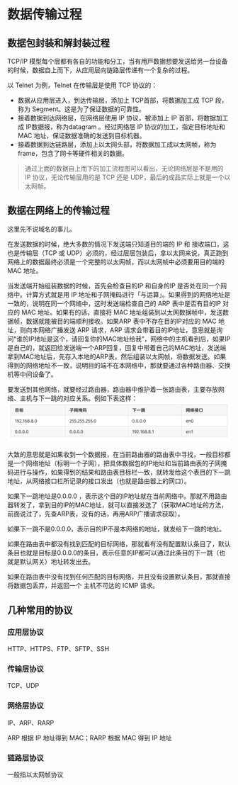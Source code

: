 # 数据传输过程

## 数据包封装和解封装过程

TCP/IP 模型每个层都有各⾃的功能和分⼯，当有⽤⼾数据想要发送给另⼀台设备的时候，数据⾃上⽽下，从应⽤层向链路层传递有⼀个复杂的过程。

以 Telnet 为例，Telnet 在传输层是使⽤ TCP 协议的：
- 数据从应⽤层进⼊，到达传输层，添加上 TCP⾸部，将数据加⼯成 TCP 段，称为 Segment。这是为了保证数据的可靠性。
- 接着数据到达⽹络层，在⽹络层使⽤ IP 协议，被添加上 IP ⾸部，将数据加⼯成 IP数据报，称为datagram 。经过⽹络层 IP 协议的加⼯，指定⽬标地址和 MAC 地址，保证数据准确的发送到⽬标机器。
- 接着数据到达链路层，添加上以太⽹头部，将数据加⼯成以太⽹帧，称为 frame，包含了⽹卡等硬件相关的数据。

> 通过上⾯的数据⾃上⽽下的加⼯流程图可以看出，⽆论⽹络层是不是⽤的 IP 协议，⽆论传输层⽤的是 TCP 还是 UDP，最后的成品实际上就是⼀个以太⽹帧。

## 数据在网络上的传输过程

这⾥先不说域名的事⼉。

在发送数据的时候，绝⼤多数的情况下发送端只知道⽬的端的 IP 和 接收端⼝，这也是传输层（TCP 或 UDP）必须的，经过层层包装后，拿以太⽹来说，真正跑到⽹络上的数据最终必须是⼀个完整的以太⽹帧，⽽以太⽹帧中必须要⽤⽬的端的 MAC 地址。

当发送端开始组装数据的时候，⾸先会检查⽬的IP 和⾃⾝的IP 是否处在同⼀个⽹络中。计算⽅式就是⽤ IP 地址和⼦⽹掩码进⾏「与运算」。如果得到的⽹络地址是⼀致的，说明在同⼀个⽹络中，这时发送端检查⾃⼰的 ARP 表中是否有⽬的IP 对应的 MAC 地址。如果有的话，直接将 MAC 地址组装到以太⽹数据帧中，发送数据帧，数据就能被⽬的端顺利接收。如果ARP 表中不存在⽬的IP对应的 MAC 地址，则向本⽹络⼴播发送 ARP 请求，ARP 请求会带着⽬的IP地址，意思就是询问“谁的IP地址是这个，请回复你的MAC地址给我”，⽹络中的主机看到后，如果IP是⾃⼰的，就返回给发送端⼀个ARP回复，回复中带着⾃⼰的MAC地址，发送端拿到MAC地址后，先存⼊本地的ARP表，然后组装以太⽹帧，将数据发送。如果得到的⽹络地址不⼀致，说明⽬的端不在本⽹络中，那就要通过各种路由器、交换机等中间设备了。

要发送到其他⽹络，就要经过路由器，路由器中维护着⼀张路由表，主要存放⽹络、主机与下⼀跳的对应关系。例如下表这样：
![](img/n3.png)

⼤致的意思就是如果收到⼀个数据报，在当前路由器的路由表中寻找，⼀般⽬标都是⼀个⽹络地址（标明⼀个⼦⽹），把具体数据包的IP地址和当前路由表的⼦⽹掩码进⾏与操作，如果得到的结果和路由表⽬标栏一致，就转发给这个表⽬的下⼀跳地址，从⽹络接⼝栏所记录的接⼝发出（也就是路由器上的⽹⼝）。

如果下⼀跳地址是0.0.0.0 ，表⽰这个⽬的IP地址就在当前⽹络中。那就不⽤路由器转发了，拿到⽬的IP的MAC地址，就可以直接发送了（获取MAC地址的⽅法，前⾯说过了，先查ARP表，没有的话，再⽤ARP⼴播请求获取）。

如果下⼀跳不是0.0.0.0，表⽰⽬的IP不是本⽹络的地址，就发给下⼀跳的地址。

如果在路由表中都没有找到匹配的⽬标⽹络，那就看有没有配置默认条⽬了，默认条⽬也就是⽬标是0.0.0.0的条⽬，表⽰任意的IP都可以通过此条⽬的下⼀跳（也就是默认⽹关）地址转发出去。

如果在路由表中没有找到任何匹配的⽬标⽹络，并且没有设置默认条⽬，那就直接将数据包丢弃，并返回⼀个 主机不可达的 ICMP 请求。

## 几种常用的协议

### 应用层协议

HTTP、HTTPS、FTP、SFTP、SSH

### 传输层协议

TCP、UDP

### 网络层协议

IP、ARP、RARP

ARP 根据 IP 地址得到 MAC；RARP 根据 MAC 得到 IP 地址

### 链路层协议

一般指以太网帧协议
